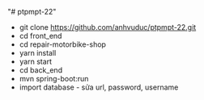 "# ptpmpt-22" 
- git clone https://github.com/anhvuduc/ptpmpt-22.git
- cd front_end
- cd repair-motorbike-shop
- yarn install
- yarn start
- cd back_end
- mvn spring-boot:run
- import database - sửa url, password, username

